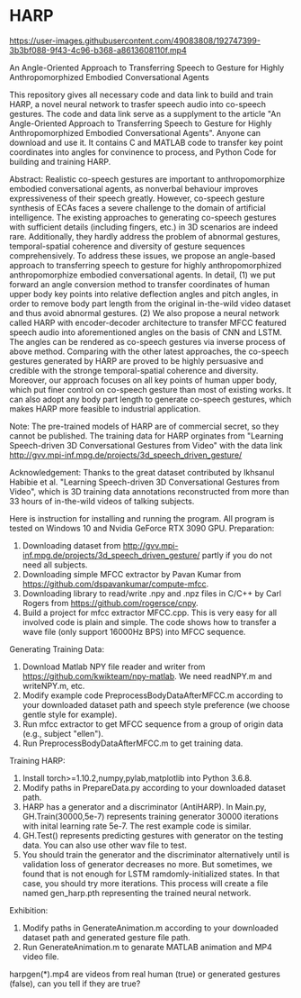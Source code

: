 # HARP

https://user-images.githubusercontent.com/49083808/192747399-3b3bf088-9f43-4c96-b368-a8613608110f.mp4


An Angle-Oriented Approach to Transferring Speech to Gesture for Highly Anthropomorphized Embodied Conversational Agents

This repository gives all necessary code and data link to build and train HARP, a novel neural network to trasfer speech audio into co-speech gestures.
The code and data link serve as a supplyment to the article "An Angle-Oriented Approach to Transferring Speech to Gesture for Highly Anthropomorphized Embodied Conversational Agents". Anyone can download and use it.
It contains C and MATLAB code to transfer key point coordinates into angles for convinence to process, and Python Code for building and training HARP.

Abstract:
Realistic co-speech gestures are important to anthropomorphize embodied conversational agents, as nonverbal behaviour improves expressiveness of their speech greatly. However, co-speech gesture synthesis of ECAs faces a severe challenge to the domain of artificial intelligence. The existing approaches to generating co-speech gestures with sufficient details (including fingers, etc.) in 3D scenarios are indeed rare. Additionally, they hardly address the problem of abnormal gestures, temporal-spatial coherence and diversity of gesture sequences comprehensively. To address these issues, we propose an angle-based approach to transferring speech to gesture for highly anthropomorphized anthropomorphize embodied conversational agents. In detail, (1) we put forward an angle conversion method to transfer coordinates of human upper body key points into relative deflection angles and pitch angles, in order to remove body part length from the original in-the-wild video dataset and thus avoid abnormal gestures. (2) We also propose a neural network called HARP with encoder-decoder architecture to transfer MFCC featured speech audio into aforementioned angles on the basis of CNN and LSTM. The angles can be rendered as co-speech gestures via inverse process of above method. Comparing with the other latest approaches, the co-speech gestures generated by HARP are proved to be highly persuasive and credible with the stronge temporal-spatial coherence and diversity. Moreover, our approach focuses on all key points of human upper body, which put finer control on co-speech gesture than most of existing works. It can also adopt any body part length to generate co-speech gestures, which makes HARP more feasible to industrial application.

Note:
The pre-trained models of HARP are of commercial secret, so they cannot be published.
The training data for HARP orginates from "Learning Speech-driven 3D Conversational Gestures from Video" with the data link http://gvv.mpi-inf.mpg.de/projects/3d_speech_driven_gesture/

Acknowledgement:
Thanks to the great dataset contributed by Ikhsanul Habibie et al. "Learning Speech-driven 3D Conversational Gestures from Video", which is 3D training data annotations reconstructed from more than 33 hours of in-the-wild videos of talking subjects.

Here is instruction for installing and running the program. All program is tested on Windows 10 and Nvidia GeForce RTX 3090 GPU.
Preparation:
1) Downloading dataset from http://gvv.mpi-inf.mpg.de/projects/3d_speech_driven_gesture/ partly if you do not need all subjects.
2) Downloading simple MFCC extractor by Pavan Kumar from https://github.com/dspavankumar/compute-mfcc.
3) Downloading library to read/write .npy and .npz files in C/C++ by Carl Rogers from https://github.com/rogersce/cnpy.
4) Build a project for mfcc extractor MFCC.cpp. This is very easy for all involved code is plain and simple. The code shows how to transfer a wave file (only support 16000Hz BPS) into MFCC sequence.

Generating Training Data:
1) Download Matlab NPY file reader and writer from https://github.com/kwikteam/npy-matlab. We need readNPY.m and writeNPY.m, etc.
2) Modify example code PreprocessBodyDataAfterMFCC.m according to your downloaded dataset path and speech style preference (we choose gentle style for example).
3) Run mfcc extractor to get MFCC sequence from a group of origin data (e.g., subject "ellen").
4) Run PreprocessBodyDataAfterMFCC.m to get training data.

Training HARP:
1) Install torch>=1.10.2,numpy,pylab,matplotlib into Python 3.6.8.
2) Modify paths in PrepareData.py according to your downloaded dataset path.
3) HARP has a generator and a discriminator (AntiHARP). In Main.py, GH.Train(30000,5e-7) represents training generator 30000 iterations with inital learning rate 5e-7. The rest example code is similar.
4) GH.Test() represents predicting gestures with generator on the testing data. You can also use other wav file to test.
5) You should train the generator and the discriminator alternatively until is validation loss of generator decreases no more. But sometimes, we found that is not enough for LSTM ramdomly-initialized states. In that case, you should try more iterations. This process will create a file named gen_harp.pth representing the trained neural network.

Exhibition:
1) Modify paths in GenerateAnimation.m according to your downloaded dataset path and generated gesture file path.
2) Run GenerateAnimation.m to genarate MATLAB animation and MP4 video file.

harpgen(*).mp4 are videos from real human (true) or generated gestures (false), can you tell if they are true?
